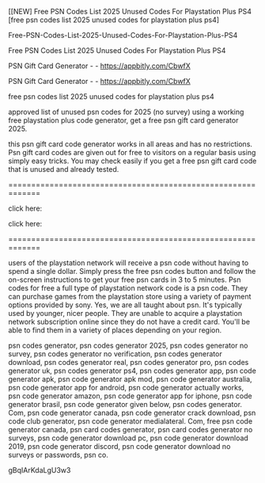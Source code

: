 [[NEW] Free PSN Codes List 2025 Unused Codes For Playstation Plus PS4 [free psn codes list 2025 unused codes for playstation plus ps4]

Free-PSN-Codes-List-2025-Unused-Codes-For-Playstation-Plus-PS4

Free PSN Codes List 2025 Unused Codes For Playstation Plus PS4

PSN Gift Card Generator - - https://appbitly.com/CbwfX


PSN Gift Card Generator - - https://appbitly.com/CbwfX


free psn codes list 2025 unused codes for playstation plus ps4

approved list of unused psn codes for 2025 (no survey) using a working free playstation plus code generator, get a free psn gift card generator 2025.

this psn gift card code generator works in all areas and has no restrictions. Psn gift card codes are given out for free to visitors on a regular basis using simply easy tricks. You may check easily if you get a free psn gift card code that is unused and already tested.

=============================================================

click here:

click here:

=============================================================

users of the playstation network will receive a psn code without having to spend a single dollar. Simply press the free psn codes button and follow the on-screen instructions to get your free psn cards in 3 to 5 minutes. Psn codes for free a full type of playstation network code is a psn code. They can purchase games from the playstation store using a variety of payment options provided by sony. Yes, we are all taught about psn. It's typically used by younger, nicer people. They are unable to acquire a playstation network subscription online since they do not have a credit card. You'll be able to find them in a variety of places depending on your region.

psn codes generator, psn codes generator 2025, psn codes generator no survey, psn codes generator no verification, psn codes generator download, psn codes generator real, psn codes generator pro, psn codes generator uk, psn codes generator ps4, psn codes generator app, psn code generator apk, psn code generator apk mod, psn code generator australia, psn code generator app for android, psn code generator actually works, psn code generator amazon, psn code generator app for iphone, psn code generator brasil, psn code generator given below, psn codes generator. Com, psn code generator canada, psn code generator crack download, psn code club generator, psn code generator medialateral. Com, free psn code generator canada, psn card codes generator, psn card codes generator no surveys, psn code generator download pc, psn code generator download 2019, psn code generator discord, psn code generator download no surveys or passwords, psn co.

gBqIArKdaLgU3w3


